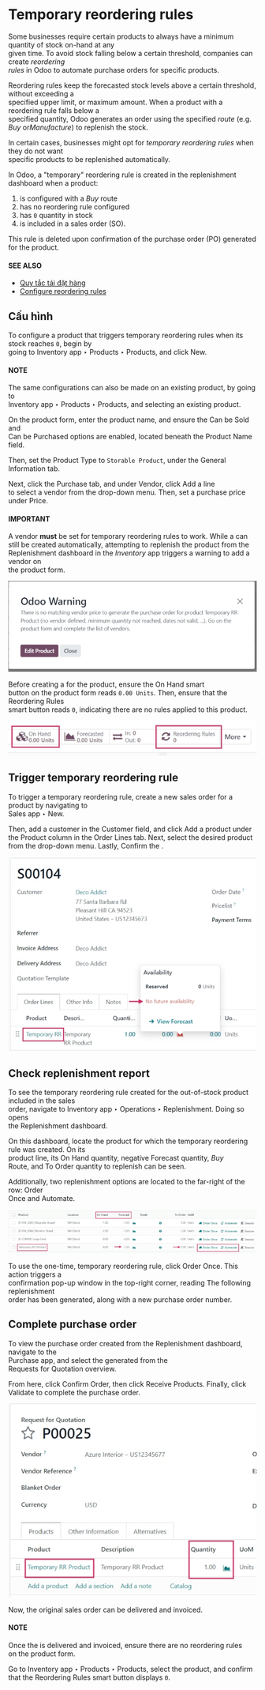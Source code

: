 # Temporary reordering rules

Some businesses require certain products to always have a minimum quantity of stock on-hand at any\
given time. To avoid stock falling below a certain threshold, companies can create _reordering_\
_rules_ in Odoo to automate purchase orders for specific products.

Reordering rules keep the forecasted stock levels above a certain threshold, without exceeding a\
specified upper limit, or maximum amount. When a product with a reordering rule falls below a\
specified quantity, Odoo generates an order using the specified _route_ (e.g. _Buy_ o&#x72;_&#x4D;anufacture_) to replenish the stock.

In certain cases, businesses might opt for _temporary reordering rules_ when they do not want\
specific products to be replenished automatically.

In Odoo, a "temporary" reordering rule is created in the replenishment dashboard when a product:

1. is configured with a _Buy_ route
2. has no reordering rule configured
3. has `0` quantity in stock
4. is included in a sales order (SO).

This rule is deleted upon confirmation of the purchase order (PO) generated for the product.

#### SEE ALSO
- [Quy tắc tái đặt hàng](../../inventory/warehouses_storage/replenishment/reordering_rules.md)
- [Configure reordering rules](reordering.md)

## Cấu hình

To configure a product that triggers temporary reordering rules when its stock reaches `0`, begin by\
going to Inventory app ‣ Products ‣ Products, and click New.

#### NOTE

The same configurations can also be made on an existing product, by going to\
Inventory app ‣ Products ‣ Products, and selecting an existing product.

On the product form, enter the product name, and ensure the Can be Sold and\
Can be Purchased options are enabled, located beneath the Product Name\
field.

Then, set the Product Type to `Storable Product`, under the General\
Information tab.

Next, click the Purchase tab, and under Vendor, click Add a line\
to select a vendor from the drop-down menu. Then, set a purchase price under Price.

#### IMPORTANT

A vendor **must** be set for temporary reordering rules to work. While a can still be created automatically, attempting to replenish the product from the\
Replenishment dashboard in the _Inventory_ app triggers a warning to add a vendor on\
the product form.

![Warning pop-up upon clicking to replenish product with no set vendor.](../../../../.gitbook/assets/temporary-reordering-warning-popup.png)

Before creating a for the product, ensure the On Hand smart\
button on the product form reads `0.00 Units`. Then, ensure that the Reordering Rules\
smart button reads `0`, indicating there are no rules applied to this product.

![Product form smart button row displaying reordering rules and on hand buttons.](../../../../.gitbook/assets/temporary-reordering-smart-buttons.png)

## Trigger temporary reordering rule

To trigger a temporary reordering rule, create a new sales order for a product by navigating to\
Sales app ‣ New.

Then, add a customer in the Customer field, and click Add a product under\
the Product column in the Order Lines tab. Next, select the desired product\
from the drop-down menu. Lastly, Confirm the .

![Sales order for product with no set reordering rules.](../../../../.gitbook/assets/temporary-reordering-sales-order.png)

## Check replenishment report

To see the temporary reordering rule created for the out-of-stock product included in the sales\
order, navigate to Inventory app ‣ Operations ‣ Replenishment. Doing so opens\
the Replenishment dashboard.

On this dashboard, locate the product for which the temporary reordering rule was created. On its\
product line, its On Hand quantity, negative Forecast quantity, _Buy_\
Route, and To Order quantity to replenish can be seen.

Additionally, two replenishment options are located to the far-right of the row: Order\
Once and Automate.

![Replenishment report displaying temporary reordering rule and options.](../../../../.gitbook/assets/temporary-reordering-replenishment-dashboard.png)

To use the one-time, temporary reordering rule, click Order Once. This action triggers a\
confirmation pop-up window in the top-right corner, reading The following replenishment\
order has been generated, along with a new purchase order number.

## Complete purchase order

To view the purchase order created from the Replenishment dashboard, navigate to the\
Purchase app, and select the generated from the\
Requests for Quotation overview.

From here, click Confirm Order, then click Receive Products. Finally, click\
Validate to complete the purchase order.

![Purchase order for product ordered with temporary reordering rule.](../../../../.gitbook/assets/temporary-reordering-purchase-order.png)

Now, the original sales order can be delivered and invoiced.

#### NOTE

Once the is delivered and invoiced, ensure there are no reordering rules\
on the product form.

Go to Inventory app ‣ Products ‣ Products, select the product, and confirm\
that the Reordering Rules smart button displays `0`.
